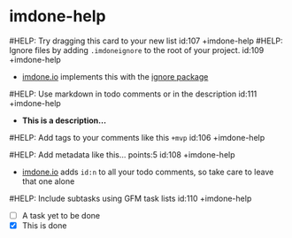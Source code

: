 imdone-help
====
#HELP: Try dragging this card to your new list id:107 +imdone-help
#HELP: Ignore files by adding `.imdoneignore` to the root of your project. id:109 +imdone-help
- [imdone.io](https://imdone.io) implements this with the [ignore package](https://www.npmjs.com/package/ignore)

#HELP: Use markdown in todo comments or in the description id:111 +imdone-help
- **This is a description...**

#HELP: Add tags to your comments like this `+mvp` id:106 +imdone-help

#HELP: Add metadata like this... points:5 id:108 +imdone-help
- [imdone.io](https://imdone.io) adds `id:n` to all your todo comments, so take care to leave that one alone

#HELP: Include subtasks using GFM task lists id:110 +imdone-help
- [ ] A task yet to be done
- [x] This is done
